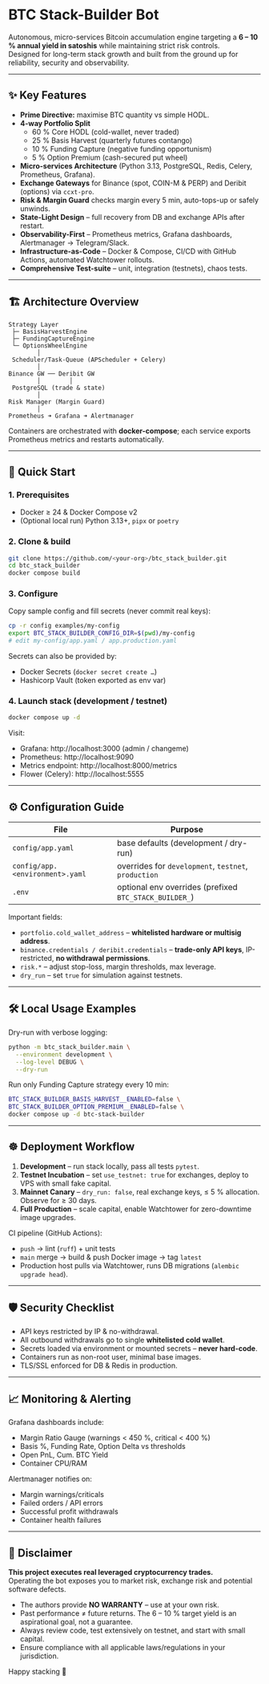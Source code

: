 # BTC Stack-Builder Bot

Autonomous, micro-services Bitcoin accumulation engine targeting a **6 – 10 % annual yield in satoshis** while maintaining strict risk controls.  
Designed for long-term stack growth and built from the ground up for reliability, security and observability.

---

## ✨ Key Features
* **Prime Directive:** maximise BTC quantity vs simple HODL.
* **4-way Portfolio Split**  
  * 60 % Core HODL (cold-wallet, never traded)  
  * 25 % Basis Harvest (quarterly futures contango)  
  * 10 % Funding Capture (negative funding opportunism)  
  * 5 %  Option Premium (cash-secured put wheel)
* **Micro-services Architecture** (Python 3.13, PostgreSQL, Redis, Celery, Prometheus, Grafana).
* **Exchange Gateways** for Binance (spot, COIN-M & PERP) and Deribit (options) via `ccxt-pro`.
* **Risk & Margin Guard** checks margin every 5 min, auto-tops-up or safely unwinds.
* **State-Light Design** – full recovery from DB and exchange APIs after restart.
* **Observability-First** – Prometheus metrics, Grafana dashboards, Alertmanager → Telegram/Slack.
* **Infrastructure-as-Code** – Docker & Compose, CI/CD with GitHub Actions, automated Watchtower rollouts.
* **Comprehensive Test-suite** – unit, integration (testnets), chaos tests.

---

## 🏗️ Architecture Overview

```
Strategy Layer
 ├─ BasisHarvestEngine
 ├─ FundingCaptureEngine
 └─ OptionsWheelEngine
        │
 Scheduler/Task-Queue (APScheduler + Celery)
        │
Binance GW ── Deribit GW
        │        │
 PostgreSQL (trade & state)
        │
Risk Manager (Margin Guard)
        │
Prometheus ➜ Grafana ➜ Alertmanager
```

Containers are orchestrated with **docker-compose**; each service exports Prometheus metrics and restarts automatically.

---

## 🚀 Quick Start

### 1. Prerequisites
* Docker ≥ 24 & Docker Compose v2
* (Optional local run) Python 3.13+, `pipx` or `poetry`

### 2. Clone & build

```bash
git clone https://github.com/<your-org>/btc_stack_builder.git
cd btc_stack_builder
docker compose build
```

### 3. Configure

Copy sample config and fill secrets (never commit real keys):

```bash
cp -r config examples/my-config
export BTC_STACK_BUILDER_CONFIG_DIR=$(pwd)/my-config
# edit my-config/app.yaml / app.production.yaml
```

Secrets can also be provided by:
* Docker Secrets (`docker secret create …`)
* Hashicorp Vault (token exported as env var)

### 4. Launch stack (development / testnet)

```bash
docker compose up -d
```

Visit:

* Grafana: http://localhost:3000  (admin / changeme)
* Prometheus: http://localhost:9090
* Metrics endpoint: http://localhost:8000/metrics
* Flower (Celery): http://localhost:5555

---

## ⚙️ Configuration Guide

| File | Purpose |
|------|---------|
| `config/app.yaml` | base defaults (development / dry-run) |
| `config/app.<environment>.yaml` | overrides for `development`, `testnet`, `production` |
| `.env` | optional env overrides (prefixed `BTC_STACK_BUILDER_`) |

Important fields:

* `portfolio.cold_wallet_address` – **whitelisted hardware or multisig address**.  
* `binance.credentials / deribit.credentials` – **trade-only API keys**, IP-restricted, **no withdrawal permissions**.
* `risk.*` – adjust stop-loss, margin thresholds, max leverage.
* `dry_run` – set `true` for simulation against testnets.

---

## 🛠️ Local Usage Examples

Dry-run with verbose logging:

```bash
python -m btc_stack_builder.main \
  --environment development \
  --log-level DEBUG \
  --dry-run
```

Run only Funding Capture strategy every 10 min:

```bash
BTC_STACK_BUILDER_BASIS_HARVEST__ENABLED=false \
BTC_STACK_BUILDER_OPTION_PREMIUM__ENABLED=false \
docker compose up -d btc-stack-builder
```

---

## ☸️ Deployment Workflow

1. **Development** – run stack locally, pass all tests `pytest`.
2. **Testnet Incubation** – set `use_testnet: true` for exchanges, deploy to VPS with small fake capital.
3. **Mainnet Canary** – `dry_run: false`, real exchange keys, ≤ 5 % allocation. Observe for ≥ 30 days.
4. **Full Production** – scale capital, enable Watchtower for zero-downtime image upgrades.

CI pipeline (GitHub Actions):

* `push` → lint (`ruff`) + unit tests  
* `main` merge → build & push Docker image → tag `latest`  
* Production host pulls via Watchtower, runs DB migrations (`alembic upgrade head`).

---

## 🛡️ Security Checklist

* API keys restricted by IP & no-withdrawal.
* All outbound withdrawals go to single **whitelisted cold wallet**.
* Secrets loaded via environment or mounted secrets – **never hard-code**.
* Containers run as non-root user, minimal base images.
* TLS/SSL enforced for DB & Redis in production.

---

## 📈 Monitoring & Alerting

Grafana dashboards include:

* Margin Ratio Gauge (warnings < 450 %, critical < 400 %)
* Basis %, Funding Rate, Option Delta vs thresholds
* Open PnL, Cum. BTC Yield
* Container CPU/RAM

Alertmanager notifies on:

* Margin warnings/criticals
* Failed orders / API errors
* Successful profit withdrawals
* Container health failures

---

## 📜 Disclaimer

**This project executes real leveraged cryptocurrency trades.**  
Operating the bot exposes you to market risk, exchange risk and potential software defects.

* The authors provide **NO WARRANTY** – use at your own risk.
* Past performance ≠ future returns. The 6 – 10 % target yield is an aspirational goal, not a guarantee.
* Always review code, test extensively on testnet, and start with small capital.
* Ensure compliance with all applicable laws/regulations in your jurisdiction.

Happy stacking 🚀
